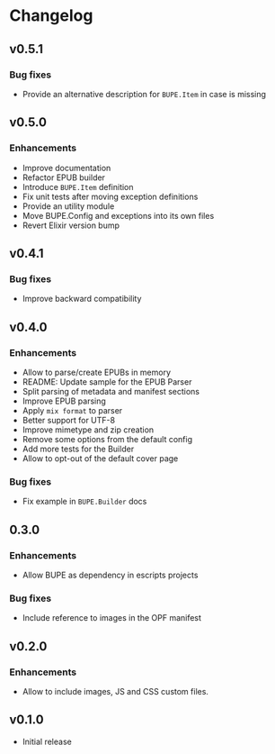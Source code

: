 # Changelog

## v0.5.1

### Bug fixes

* Provide an alternative description for `BUPE.Item` in case is missing

## v0.5.0

### Enhancements

* Improve documentation
* Refactor EPUB builder
* Introduce `BUPE.Item` definition
* Fix unit tests after moving exception definitions
* Provide an utility module
* Move BUPE.Config and exceptions into its own files
* Revert Elixir version bump

## v0.4.1

### Bug fixes

* Improve backward compatibility

## v0.4.0

### Enhancements

* Allow to parse/create EPUBs in memory
* README: Update sample for the EPUB Parser
* Split parsing of metadata and manifest sections
* Improve EPUB parsing
* Apply `mix format` to parser
* Better support for UTF-8
* Improve mimetype and zip creation
* Remove some options from the default config
* Add more tests for the Builder
* Allow to opt-out of the default cover page

### Bug fixes

* Fix example in `BUPE.Builder` docs

## 0.3.0

### Enhancements

  * Allow BUPE as dependency in escripts projects

### Bug fixes

  * Include reference to images in the OPF manifest

## v0.2.0

### Enhancements

  * Allow to include images, JS and CSS custom files.

## v0.1.0

  * Initial release
